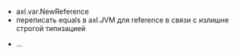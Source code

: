 + axl.var.NewReference
+ переписать equals в axl.JVM для reference в связи с излишне строгой типизацией
- ...
